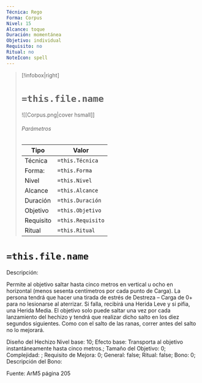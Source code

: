 ```yaml
---
Técnica: Rego
Forma: Corpus
Nivel: 15
Alcance: toque 
Duración: momentánea  
Objetivo: individual
Requisito: no
Ritual: no
NoteIcon: spell
---
```


> [!infobox|right]
> # `=this.file.name`
> ![[Corpus.png|cover hsmall]]
> ###### Parámetros
> Tipo |  Valor |
> ---|---|
> Técnica  | `=this.Técnica`  |
> Forma: | `=this.Forma`  |
> Nivel | `=this.Nivel`  |
> Alcance | `=this.Alcance` |
> Duración | `=this.Duración` |
> Objetivo | `=this.Objetivo` |
> Requisito | `=this.Requisito` |
> Ritual | `=this.Ritual` |

# `=this.file.name`
Descripción: <p>Permite al objetivo saltar hasta cinco metros en vertical u ocho en horizontal (menos sesenta centímetros por cada punto de Carga). La persona tendrá que hacer una tirada de estrés de Destreza – Carga de 0+ para no lesionarse al aterrizar. Si falla, recibirá una Herida Leve y si pifia, una Herida Media. El objetivo solo puede saltar una vez por cada lanzamiento del hechizo y tendrá que realizar dicho salto en los diez segundos siguientes. Como con el salto de las ranas, correr antes del salto no lo mejorará.</p>

Diseño del Hechizo
Nivel base: 10; Efecto base: Transporta al objetivo instantáneamente hasta cinco metros.;  Tamaño del Objetivo: 0; Complejidad: ; Requisito de Mejora: 0; General: false; Ritual: false; Bono: 0; Descripción del Bono: 

Fuente: ArM5 página 205